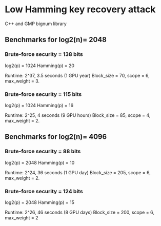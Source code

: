# Low Hamming key recovery attack

C++ and GMP bignum library


## Benchmarks for log2(n)= 2048

### Brute-force security = 138 bits
log2(p) = 1024
Hamming(p) = 20

Runtime: 2^37, 3.5 seconds (1 GPU year)
Block_size = 70, scope = 6, max_weight = 3.


### Brute-force security = 115 bits
log2(p) = 1024
Hamming(p) = 16

Runtime: 2^25, 4 seconds (9 GPU hours)
Block_size = 85, scope = 4, max_weight = 2.

## Benchmarks for log2(n)= 4096

### Brute-force security = 88 bits
log2(p) = 2048
Hamming(p) = 10

Runtime: 2^24, 36 seconds (1 GPU day)
Block_size = 205, scope = 6, max_weight = 2.

### Brute-force security = 124 bits
log2(p) = 2048
Hamming(p) = 15

Runtime: 2^26, 46 seconds (8 GPU days)
Block_size = 200, scope = 6, max_weight = 2


